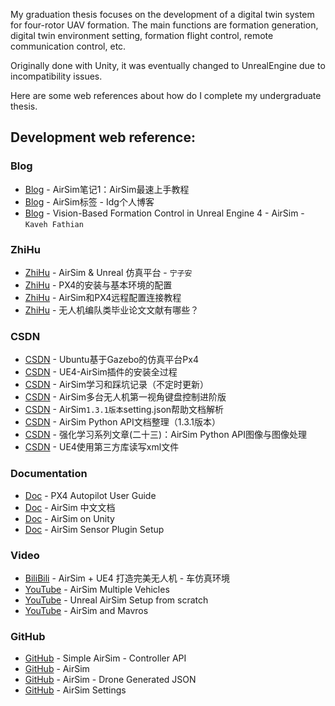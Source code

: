My graduation thesis focuses on the development of a digital twin system for four-rotor UAV formation. The main functions are formation generation, digital twin environment setting, formation flight control, remote communication control, etc.

Originally done with Unity, it was eventually changed to UnrealEngine due to incompatibility issues.

Here are some web references about how do I complete my undergraduate thesis.

## Development web reference:

### Blog

- [Blog][blog1] - AirSim笔记1：AirSim最速上手教程
- [Blog][blog2] - AirSim标签 - Idg个人博客
- [Blog][blog3] - Vision-Based Formation Control in Unreal Engine 4 - AirSim - `Kaveh Fathian`

### ZhiHu

- [ZhiHu][zhihu1] - AirSim & Unreal 仿真平台 - `宁子安`
- [ZhiHu][zhihu2] - PX4的安装与基本环境的配置
- [ZhiHu][zhihu3] - AirSim和PX4远程配置连接教程
- [ZhiHu][zhihu4] - 无人机编队类毕业论文文献有哪些？

### CSDN

- [CSDN][csdn1] - Ubuntu基于Gazebo的仿真平台Px4
- [CSDN][csdn2] - UE4-AirSim插件的安装全过程
- [CSDN][csdn3] - AirSim学习和踩坑记录（不定时更新）
- [CSDN][csdn4] - AirSim多台无人机第一视角键盘控制进阶版
- [CSDN][csdn5] - AirSim`1.3.1版本`setting.json帮助文档解析
- [CSDN][csdn6] - AirSim Python API文档整理（1.3.1版本）
- [CSDN][csdn7] - 强化学习系列文章(二十三)：AirSim Python API图像与图像处理
- [CSDN][csdn8] - UE4使用第三方库读写xml文件

### Documentation

- [Doc][doc1] - PX4 Autopilot User Guide
- [Doc][doc2] - AirSim 中文文档
- [Doc][doc3] - AirSim on Unity
- [Doc][doc4] - AirSim Sensor Plugin Setup

### Video

- [BiliBili][bilibili1] - AirSim + UE4 打造完美无人机 - 车仿真环境
- [YouTube][youtube1] - AirSim Multiple Vehicles
- [YouTube][youtube2] - Unreal AirSim Setup from scratch
- [YouTube][youtube3] - AirSim and Mavros

### GitHub

- [GitHub][github1] - Simple AirSim - Controller API
- [GitHub][github2] - AirSim
- [GitHub][github3] - AirSim - Drone Generated JSON
- [GitHub][github4] - AirSim Settings

[blog1]:https://zhaoxuhui.top/blog/2021/11/30/airsim-note1-easiest-hand-on-tutorial.html

[blog2]:https://ldgcug.github.io/tags/Airsim/

[blog3]:https://sites.google.com/view/kavehfathian/code/vision-based-formation-control-in-unreal-engine-4-airsim

[zhihu1]:https://www.zhihu.com/column/multiUAV

[zhihu2]:https://zhuanlan.zhihu.com/p/394463440

[zhihu3]:https://zhuanlan.zhihu.com/p/477952494

[zhihu4]:https://zhuanlan.zhihu.com/p/467647804

[csdn1]:https://blog.csdn.net/weixin_42646103/article/details/112585940

[csdn2]:https://blog.csdn.net/weixin_43704737/article/details/88739347

[csdn3]:https://blog.csdn.net/qq_32309207/article/details/112272698

[csdn4]:https://blog.csdn.net/lihuanl/article/details/123143770

[csdn5]:https://blog.csdn.net/Zhaoxi_Li/article/details/107946885

[csdn6]:https://blog.csdn.net/Zhaoxi_Li/article/details/108002544

[csdn7]:https://blog.csdn.net/hhy_csdn/article/details/112062317

[csdn8]:https://blog.csdn.net/qq992817263/article/details/53634446


[doc1]:https://docs.px4.io/v1.12/en/

[doc2]:https://frendowu.github.io/AirSim-docs-zh/

[doc3]:https://microsoft.github.io/AirSim/Unity/

[doc4]:https://www.scrimmagesim.org/sphinx/html/tutorials/airsim-plugin.html

[bilibili1]:https://www.bilibili.com/video/BV19h411n7gZ

[youtube1]:https://www.youtube.com/watch?v=35dgcuLuF5M

[youtube2]:https://www.youtube.com/watch?v=1oY8Qu5maQQ

[youtube3]:https://www.youtube.com/watch?v=ZonkdMcwXH4

[github1]:https://github.com/ElishaAz/simple_airsim

[github2]:https://github.com/zimmy87/AirSim

[github3]:https://github.com/zimmy87/AirSim/tree/master/ros/src/airsim_tutorial_pkgs/settings

[github4]:https://github.com/microsoft/AirSim/blob/main/docs/settings.md


